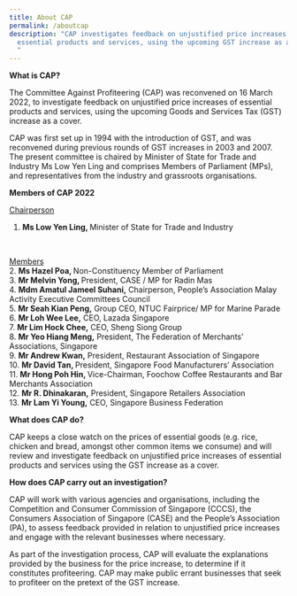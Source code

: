 ```yaml
---
title: About CAP
permalink: /aboutcap
description: "CAP investigates feedback on unjustified price increases of
  essential products and services, using the upcoming GST increase as a cover.
  "
---
```

**What is CAP?**

The Committee Against Profiteering (CAP) was reconvened on 16 March 2022, to investigate feedback on unjustified price increases of  essential products and services, using the upcoming Goods and Services Tax (GST) increase as a cover. 

CAP was first set up in 1994 with the introduction of GST, and was reconvened during previous rounds of GST increases in 2003 and 2007. The present committee is chaired by Minister of State for Trade and Industry Ms Low Yen Ling and comprises Members of Parliament (MPs), and representatives from the industry and grassroots organisations.

**Members of CAP 2022**

<u>Chairperson</u>
1.	<b>Ms Low Yen Ling, </b>Minister of State for Trade and Industry
<br>

<u>Members</u><br>
2\. <b>Ms Hazel Poa, </b>Non-Constituency Member of Parliament<br>
3\. <b>Mr Melvin Yong, </b>President, CASE / MP for Radin Mas<br>
4\. <b>Mdm Amatul Jameel Suhani,</b> Chairperson, People’s Association Malay Activity Executive Committees Council<br>
5\.	<b>Mr Seah Kian Peng,</b> Group CEO, NTUC Fairprice/ MP for Marine Parade<br>
6\.	<b>Mr Loh Wee Lee,</b> CEO, Lazada Singapore<br>
7\.	<b>Mr Lim Hock Chee,</b> CEO, Sheng Siong Group<br>
8\.	<b>Mr Yeo Hiang Meng,</b> President, The Federation of Merchants’ Associations, Singapore<br>
9\.	<b>Mr Andrew Kwan,</b> President, Restaurant Association of Singapore<br>
10\.	<b>Mr David Tan, </b>President, Singapore Food Manufacturers’ Association<br>
11\.	<b>Mr Hong Poh Hin, </b>Vice-Chairman, Foochow Coffee Restaurants and Bar Merchants Association<br>
12\.	<b>Mr R. Dhinakaran,</b> President, Singapore Retailers Association<br>
13\.	<b>Mr Lam Yi Young,</b> CEO, Singapore Business Federation<br>


**What does CAP do?**

CAP keeps a close watch on the prices of essential goods (e.g. rice, chicken and bread, amongst other common items we consume) and will review and investigate feedback on unjustified price increases of essential products and services using the GST increase as a cover.

**How does CAP carry out an investigation?**

CAP will work with various agencies and organisations, including the Competition and Consumer Commission of Singapore (CCCS), the Consumers Association of Singapore (CASE) and the People’s Association (PA), to assess feedback provided in relation to unjustified price increases and engage with the relevant businesses where necessary.

As part of the investigation process, CAP will evaluate the explanations provided by the business for the price increase, to determine if it constitutes profiteering. CAP may make public errant businesses that seek to profiteer on the pretext of the GST increase.
